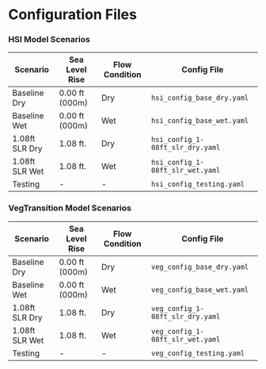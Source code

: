 # Configuration Files

### HSI Model Scenarios

| Scenario | Sea Level Rise | Flow Condition | Config File |
|----------|----------------|----------------|-------------|
| Baseline Dry | 0.00 ft (000m) | Dry | `hsi_config_base_dry.yaml` |
| Baseline Wet | 0.00 ft (000m) | Wet | `hsi_config_base_wet.yaml` |
| 1.08ft SLR Dry | 1.08 ft.     | Dry | `hsi_config_1-08ft_slr_dry.yaml` |
| 1.08ft SLR Wet | 1.08 ft.     | Wet | `hsi_config_1-08ft_slr_wet.yaml` |
| Testing | - | - | `hsi_config_testing.yaml` |

### VegTransition Model Scenarios

| Scenario | Sea Level Rise | Flow Condition | Config File |
|----------|----------------|----------------|-------------|
| Baseline Dry | 0.00 ft (000m) | Dry | `veg_config_base_dry.yaml` |
| Baseline Wet | 0.00 ft (000m) | Wet | `veg_config_base_wet.yaml` |
| 1.08ft SLR Dry | 1.08 ft.     | Dry | `veg_config_1-08ft_slr_dry.yaml` |
| 1.08ft SLR Wet | 1.08 ft.     | Wet | `veg_config_1-08ft_slr_wet.yaml` |
| Testing | - | - | `veg_config_testing.yaml` |
